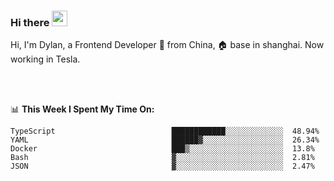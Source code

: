 ### Hi there <img src="https://media.giphy.com/media/hvRJCLFzcasrR4ia7z/giphy.gif" width="25px">

<!-- ![visitors](https://visitor-badge.glitch.me/badge?page_id=dislfyer.dislfyer) -->

Hi, I'm Dylan, a Frontend Developer 🚀 from China, 🏠 base in shanghai. Now working in Tesla.

<br/>
<br/>

📊 **This Week I Spent My Time On:**


<!--START_SECTION:waka-->

```text
TypeScript                          ████████████░░░░░░░░░░░░░  48.94%
YAML                                ██████▓░░░░░░░░░░░░░░░░░░  26.34%
Docker                              ███▒░░░░░░░░░░░░░░░░░░░░░  13.8%
Bash                                ▓░░░░░░░░░░░░░░░░░░░░░░░░  2.81%
JSON                                ▓░░░░░░░░░░░░░░░░░░░░░░░░  2.47%
```

<!--END_SECTION:waka-->

<!--
**About Me:**
 -->
